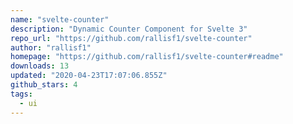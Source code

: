 ```yaml
---
name: "svelte-counter"
description: "Dynamic Counter Component for Svelte 3"
repo_url: "https://github.com/rallisf1/svelte-counter"
author: "rallisf1"
homepage: "https://github.com/rallisf1/svelte-counter#readme"
downloads: 13
updated: "2020-04-23T17:07:06.855Z"
github_stars: 4
tags: 
  - ui
---
```

